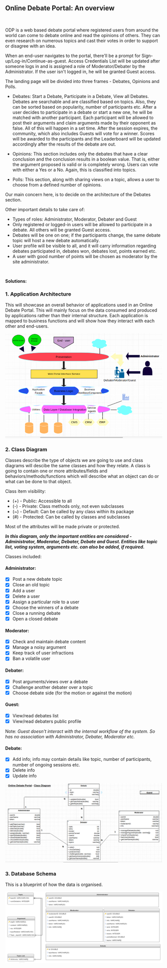 ## Online Debate Portal:  An overview
<br />

ODP is a web based debate portal where registered users from around the world can come to debate online and read the opinions of others. They can even research on numerous topics and cast their votes in order to support or disagree with an idea.

When an end-user navigates to the portal, there'll be a prompt for Sign-up/Log-in/Continue-as-guest. Access Credentials List will be updated after someone logs in and is assigned a role of Moderator/Debater by the Administrator. If the user isn't logged in, he will be granted Guest access.

The landing page will be divided into three frames - Debates, Opinions and Polls. 

- Debates: Start a Debate, Participate in a Debate, View all Debates. Debates are searchable and are classified based on topics. Also, they can be sorted based on popularity, number of participants etc. After a user decides to participate in a debate or start a new one, he will be matched with another participant. Each participant will be allowed to post their arguments and claim arguments made by their opponent as false. All of this will happen in a set time. After the session expires, the community, which also includes Guests will vote for a winner. Scores will be awarded to the participants and the Leaderboard will be updated accordingly after the results of the debate are out.

- Opinions: This section includes only the debates that have a clear conclusion and the conclusion results in a boolean value. That is, either the argument proposed is valid or is completely wrong. Users can vote with either a Yes or a No. Again, this is classified into topics.

- Polls: This section, along with sharing views on a topic, allows a user to choose from a defined number of opinions.

Our main concern here, is to decide on the architecture of the Debates section.

Other important details to take care of:

- Types of roles: Administrator, Moderator, Debater and Guest
- Only registered or logged-in users will be allowed to participate in a debate. All others will be granted Guest access.
- Debates will be one on one; if the participants change, the same debate topic will host a new debate automatically.
- User profile will be visible to all, and it will carry information regarding debates participated in, debates won, debates lost, points earned etc.
- A user with good number of points will be chosen as moderator by the site administrator.

<br />

<b>Solutions:</b>

### 1. Application Architecture

This will showcase an overall behavior of applications used in an Online Debate Portal. This will mainly focus on the data consumed and produced by applications rather than their internal structure. Each application is mapped to business functions and will show how they interact with each other and end-users.

![](https://github.com/manankalra/upes-assignments/blob/master/MananKalra/Round2/images/ApplicationArchitecture.png)

### 2. Class Diagram

Classes describe the type of objects we are going to use and class diagrams will descibe the same classes and how they relate. A class is going to contain one or more attributes/fields and behaviors/methods/functions which will describe what an object can
do or what can be done to that object.

Class item visibility:

- (+) - Public: Accessible to all
- (-) - Private: Class methods only, not even subclasses
- (~) - Default: Can be called by any class within its package
- (#) - Protected: Can be called by classes and subclasses

Most of the attributes will be made private or protected. 

***In this diagram, only the important entities are considered - Administrator, Moderator, Debater, Debate and Guest. Entities like topic list, voting system, arguments etc. can also be added, if required.***

Classes included:

#### Administrator: 

- [x] Post a new debate topic
- [x] Close an old topic
- [x] Add a user
- [x] Delete a user
- [x] Assign a particular role to a user
- [x] Choose the winners of a debate
- [x] Close a running debate
- [x] Open a closed debate

#### Moderator: 

- [x] Check and maintain debate content
- [x] Manage a noisy argument
- [x] Keep track of user infractions 
- [x] Ban a volatile user

#### Debater:

- [x] Post arguments/views over a debate
- [x] Challenge another debater over a topic
- [x] Choose debate side (for the motion or against the motion)

#### Guest: 

- [x] View/read debates list
- [x] View/read debaters public profile

Note: *Guest doesn't interact with the internal workflow of the system. So has no association with Administrator, Debater, Moderator etc.*

#### Debate:

- [x] Add info; info may contain details like topic, number of participants, number of ongoing sessions etc.
- [x] Delete info
- [x] Update info

![](https://github.com/manankalra/upes-assignments/blob/master/MananKalra/Round2/images/ClassDiagram.png)

### 3. Database Schema

This is a blueprint of how the data is organised.

![](https://github.com/manankalra/upes-assignments/blob/master/MananKalra/Round2/images/DatabaseSchema.png)
